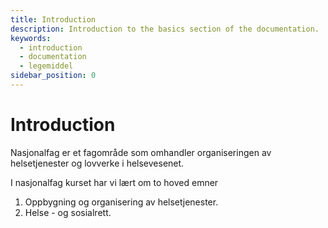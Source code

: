 ```yaml
---
title: Introduction
description: Introduction to the basics section of the documentation.
keywords:
  - introduction
  - documentation
  - legemiddel
sidebar_position: 0
---
```


# Introduction
Nasjonalfag er et fagområde som omhandler organiseringen av helsetjenester og lovverke i helsevesenet.

I nasjonalfag kurset har vi lært om to hoved emner

1. Oppbygning og organisering av helsetjenester.
2. Helse - og sosialrett.